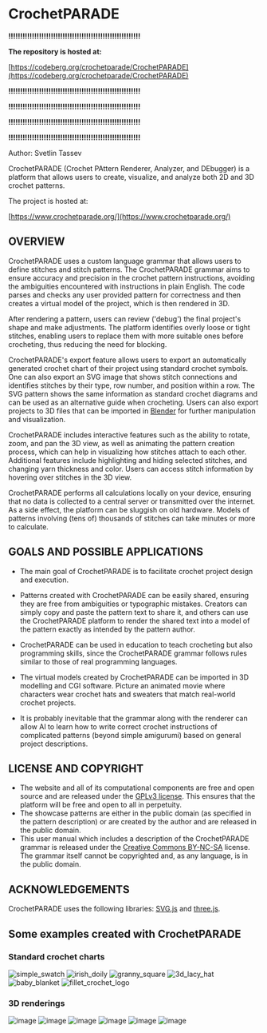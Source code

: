 # CrochetPARADE

**!!!!!!!!!!!!!!!!!!!!!!!!!!!!!!!!!!!!!!!!!!!!!!!!!!!!!!!!**

**The repository is hosted at:**

[https://codeberg.org/crochetparade/CrochetPARADE](https://codeberg.org/crochetparade/CrochetPARADE)

**!!!!!!!!!!!!!!!!!!!!!!!!!!!!!!!!!!!!!!!!!!!!!!!!!!!!!!!!**

**!!!!!!!!!!!!!!!!!!!!!!!!!!!!!!!!!!!!!!!!!!!!!!!!!!!!!!!!**

**!!!!!!!!!!!!!!!!!!!!!!!!!!!!!!!!!!!!!!!!!!!!!!!!!!!!!!!!**

**!!!!!!!!!!!!!!!!!!!!!!!!!!!!!!!!!!!!!!!!!!!!!!!!!!!!!!!!**

Author: Svetlin Tassev

CrochetPARADE (Crochet PAttern Renderer, Analyzer, and DEbugger) is a platform that allows users to create, visualize, and analyze both 2D and 3D crochet patterns.

The project is hosted at:

[https://www.crochetparade.org/](https://www.crochetparade.org/)


## OVERVIEW

CrochetPARADE uses a custom language grammar that allows users to define stitches and stitch patterns. The CrochetPARADE  grammar aims  to ensure accuracy and precision in the crochet pattern instructions, avoiding the ambiguities encountered with instructions in plain English. The code parses and checks any user provided pattern for correctness and then creates a virtual model of the project, which is then rendered in 3D.

After rendering a pattern, users can review ('debug') the final project's shape and make adjustments. The platform identifies overly loose or tight stitches, enabling users to replace them with more suitable ones before crocheting, thus reducing the need for blocking.

CrochetPARADE's export feature allows users to export an automatically generated crochet chart of their project using standard crochet symbols. One can also export an SVG image that shows stitch connections and identifies stitches by their type, row number, and position within a row. The SVG pattern shows the same information as standard crochet diagrams and can be used as an alternative guide when crocheting. Users can also export projects to 3D files that can be imported in <a href="https://www.blender.org">Blender</a> for further manipulation and visualization.


CrochetPARADE includes interactive features such as the ability to rotate, zoom, and pan the 3D view, as well as animating the pattern creation process, which can help in visualizing how stitches attach to each other. Additional features include highlighting and hiding selected stitches, and changing yarn thickness and color. Users can access stitch information by hovering over stitches in the 3D view.

CrochetPARADE performs all calculations locally on your device, ensuring that no data is collected to a central server or transmitted over the internet. As a side effect, the platform can be sluggish on old hardware. Models of patterns involving (tens of) thousands of stitches can take minutes or more to calculate.



## GOALS AND POSSIBLE APPLICATIONS

   * The main goal of CrochetPARADE is to facilitate crochet project design and execution.
   
   * Patterns created with CrochetPARADE can be easily shared,
ensuring they are free from ambiguities or typographic mistakes.
Creators can simply copy and paste the pattern text to share it,
and others can use the CrochetPARADE platform to render the shared text into a model of the pattern exactly as intended by the pattern author.
                
   * CrochetPARADE can be used in education to teach crocheting but also programming skills, since the CrochetPARADE grammar follows rules similar to those of real programming languages.
               
   * The virtual models created by CrochetPARADE can be imported in 3D modelling and CGI software. Picture an animated movie where characters
wear crochet hats and sweaters that match real-world crochet projects.

   * It is probably inevitable that the grammar along with the renderer can allow AI to learn how to write correct crochet instructions of complicated patterns (beyond simple amigurumi) based on general project descriptions.
   
## LICENSE AND COPYRIGHT

   * The website and all of its computational components are free and open source and are released under the <a href="https://www.gnu.org/licenses/gpl-3.0.en.html#license-text">GPLv3 license</a>. This ensures that the platform will be free and open to all in perpetuity.
   * The showcase patterns are either in the public domain (as specified in the pattern description) or are created by the author and are released in the public domain.
   * This user manual which includes a description of the CrochetPARADE grammar is released under the <a href="https://creativecommons.org/licenses/by-nc-sa/4.0/">Creative Commons BY-NC-SA</a> license. The grammar itself cannot be copyrighted and, as any language, is in the public domain.</li>
    
## ACKNOWLEDGEMENTS

CrochetPARADE uses the following libraries: <a href="https://svgjs.dev/">SVG.js</a> and
    <a href="https://threejs.org/">three.js</a>.

## Some examples created with CrochetPARADE

### Standard crochet charts

![simple_swatch](https://github.com/user-attachments/assets/20f5ce63-e602-4825-9f36-c738ef21e260)
![irish_doily](https://github.com/user-attachments/assets/a0fce857-b379-4a52-871a-f190fed54dbf)
![granny_square](https://github.com/user-attachments/assets/7048d666-c238-488e-9a3e-8ad8b8eae001)
![3d_lacy_hat](https://github.com/user-attachments/assets/8068f960-9518-4c6e-b6af-2accd882c3de)
![baby_blanket](https://github.com/user-attachments/assets/9356a7df-e0c1-4a66-a8c1-f47db06d51ac)
![fillet_crochet_logo](https://github.com/user-attachments/assets/c096e2d8-8b21-4a9b-ab51-cea8b4e1c919)

### 3D renderings

![image](https://github.com/user-attachments/assets/8805aea2-0259-4f66-9eca-8ffe2ab7bb9c)
![image](https://github.com/user-attachments/assets/abbcc975-88a6-4332-9f2e-11ce61e78ffc)
![image](https://github.com/user-attachments/assets/a8b8a93e-9629-474e-b760-88918d3edd36)
![image](https://github.com/user-attachments/assets/304eff05-2522-4aea-8f3c-6b30b4510c4e)
![image](https://github.com/user-attachments/assets/a6bec748-2ed9-4137-a767-8fa6f06239d1)
![image](https://github.com/user-attachments/assets/952892c5-d59b-4123-a286-a9cb471258f3)


